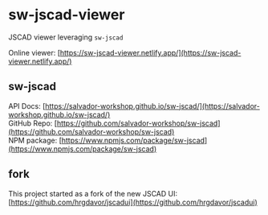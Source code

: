# sw-jscad-viewer

JSCAD viewer leveraging `sw-jscad`

Online viewer: [https://sw-jscad-viewer.netlify.app/](https://sw-jscad-viewer.netlify.app/)

## sw-jscad

API Docs: [https://salvador-workshop.github.io/sw-jscad/](https://salvador-workshop.github.io/sw-jscad/)  
GitHub Repo: [https://github.com/salvador-workshop/sw-jscad](https://github.com/salvador-workshop/sw-jscad)  
NPM package: [https://www.npmjs.com/package/sw-jscad](https://www.npmjs.com/package/sw-jscad)  

## fork

This project started as a fork of the new JSCAD UI:  
[https://github.com/hrgdavor/jscadui](https://github.com/hrgdavor/jscadui)
